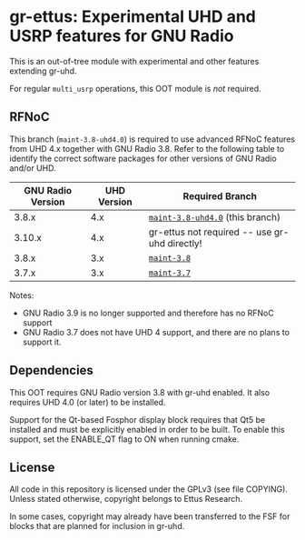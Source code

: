 # gr-ettus: Experimental UHD and USRP features for GNU Radio

This is an out-of-tree module with experimental and other features
extending gr-uhd.

For regular `multi_usrp` operations, this OOT module is *not* required.

## RFNoC

This branch (`maint-3.8-uhd4.0`) is required to use advanced RFNoC features
from UHD 4.x together with GNU Radio 3.8. Refer to the following table to
identify the correct software packages for other versions of GNU Radio and/or
UHD.

| GNU Radio Version | UHD Version | Required Branch                          |
|-------------------|-------------|------------------------------------------|
| 3.8.x             | 4.x         | [`maint-3.8-uhd4.0`](https://github.com/EttusResearch/gr-ettus/tree/maint-3.8-uhd4.0) (this branch) |
| 3.10.x            | 4.x         | gr-ettus not required -- use gr-uhd directly!
| 3.8.x             | 3.x         | [`maint-3.8`](https://github.com/EttusResearch/gr-ettus/tree/maint-3.8) |
| 3.7.x             | 3.x         | [`maint-3.7`](https://github.com/EttusResearch/gr-ettus/tree/maint-3.7) |


Notes:
- GNU Radio 3.9 is no longer supported and therefore has no RFNoC support
- GNU Radio 3.7 does not have UHD 4 support, and there are no plans to
  support it.

## Dependencies

This OOT requires GNU Radio version 3.8 with gr-uhd enabled.
It also requires UHD 4.0 (or later) to be installed.

Support for the Qt-based Fosphor display block requires that Qt5 be
installed and must be explicitly enabled in order to be built. To
enable this support, set the ENABLE\_QT flag to ON when running
cmake.

## License

All code in this repository is licensed under the GPLv3 (see file
COPYING). Unless stated otherwise, copyright belongs to Ettus Research.

In some cases, copyright may already have been transferred to the FSF
for blocks that are planned for inclusion in gr-uhd.
